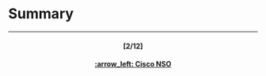 # Summary

---
<h4 align="center">[2/12]</h4>
<h4 align="center"> <a href="/readme/6.md"> :arrow_left: Cisco NSO </h4>
